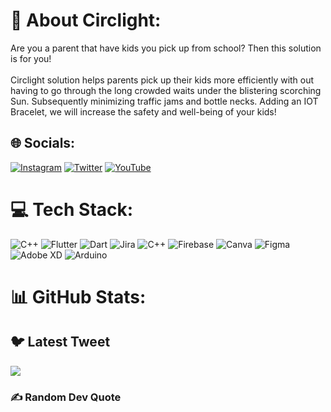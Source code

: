 # 💫 About Circlight:
Are you a parent that have kids you pick up from school? Then this solution is for you! <br><br>Circlight solution helps parents pick up their kids more efficiently with out having to go through the long crowded waits under the blistering scorching Sun. Subsequently minimizing traffic jams and bottle necks. Adding an IOT Bracelet, we will increase  the safety and well-being of your kids!


## 🌐 Socials:
[![Instagram](https://img.shields.io/badge/Instagram-%23E4405F.svg?logo=Instagram&logoColor=white)](https://www.instagram.com/circlight.app/) [![Twitter](https://img.shields.io/badge/Twitter-%231DA1F2.svg?logo=Twitter&logoColor=white)](https://twitter.com/circlight) [![YouTube](https://img.shields.io/badge/YouTube-%23FF0000.svg?logo=YouTube&logoColor=white)](https://www.youtube.com/channel/UCiPRqAgLB43SYbf_o84wXvQ) 

# 💻 Tech Stack:
![C++](https://img.shields.io/badge/c++-%2300599C.svg?style=for-the-badge&logo=c%2B%2B&logoColor=white) ![Flutter](https://img.shields.io/badge/Flutter-%2302569B.svg?style=for-the-badge&logo=Flutter&logoColor=white) ![Dart](https://img.shields.io/badge/dart-%230175C2.svg?style=for-the-badge&logo=dart&logoColor=white) ![Jira](https://img.shields.io/badge/jira-%230A0FFF.svg?style=for-the-badge&logo=jira&logoColor=white) ![C++](https://img.shields.io/badge/c++-%2300599C.svg?style=for-the-badge&logo=c%2B%2B&logoColor=white) ![Firebase](https://img.shields.io/badge/firebase-%23039BE5.svg?style=for-the-badge&logo=firebase) ![Canva](https://img.shields.io/badge/Canva-%2300C4CC.svg?style=for-the-badge&logo=Canva&logoColor=white) 	![Figma](https://img.shields.io/badge/figma-%23F24E1E.svg?style=for-the-badge&logo=figma&logoColor=white) ![Adobe XD](https://img.shields.io/badge/Adobe%20XD-470137?style=for-the-badge&logo=Adobe%20XD&logoColor=#FF61F6) ![Arduino](https://img.shields.io/badge/-Arduino-00979D?style=for-the-badge&logo=Arduino&logoColor=white)
# 📊 GitHub Stats:


## 🐦 Latest Tweet
[![](https://gtce.itsvg.in/api?username=circlight)](https://github.com/VishwaGauravIn/github-twitter-card-embed)

### ✍️ Random Dev Quote


